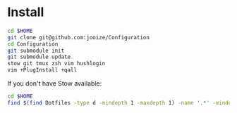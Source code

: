 Install
=======
``` sh
cd $HOME
git clone git@github.com:jooize/Configuration
cd Configuration
git submodule init
git submodule update
stow git tmux zsh vim hushlogin
vim +PlugInstall +qall
```

If you don't have Stow available:
``` sh
cd $HOME
find $(find Dotfiles -type d -mindepth 1 -maxdepth 1) -name '.*' -mindepth 1 -maxdepth 1 -exec ln -s {} . \;
```
